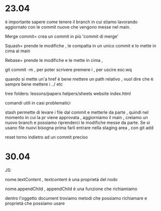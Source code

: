 # 23.04

è importante sapere come tenere il branch in cui stiamo lavorando aggiornato con le commit nuove che vengono messe nel main.

Merge commit= crea un commit in più 'commit di merge'

Squash= prende le modifiche , le compatta in un unico commit e lo mette in cima al main

Rebase= prende le modifiche e le mette in cima ,

git commit -m , per poter scrivere premere i , per uscire esc:wq

quando si mette un'a href è bene mettere un path relativo , vuol dire che è sempre bene mettere i ../ etc

tree folders:
lessons/papers
helpers/sheets
website
index.html

comandi utili in casi problematici

stash permette di levare i file dal commit e metterle da parte , quindi nel momento in cui la pr viene approvata , aggiorniamo il main , creiamo un nuovo branch e possiamo riprenderci le modifiche messe da parte. Se si usano file nuovi bisogna prima farli entrare nella staging area , con git add

reset torno indietro ad un commit preciso

# 30.04

JS:

nome.textContent , textcontent è una proprietà del nodo

nome.appendChild , appendChild è una funzione che richiamiamo

dentro l'oggetto document troviamo metodi che possiamo richiamare e proprietà che possiamo usare
